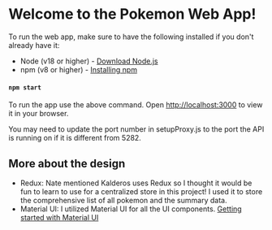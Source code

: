 # Welcome to the Pokemon Web App!

To run the web app, make sure to have the following installed if you don't already have it:

- Node (v18 or higher) - [Download Node.js](https://nodejs.org/en/download/package-manager)
- npm (v8 or higher) - [Installing npm](https://docs.npmjs.com/downloading-and-installing-node-js-and-npm)

#### `npm start`

To run the app use the above command. Open [http://localhost:3000](http://localhost:3000) to view it in your browser.

You may need to update the port number in setupProxy.js to the port the API is running on if it is different from 5282.

## More about the design

- Redux: Nate mentioned Kalderos uses Redux so I thought it would be fun to learn to use for a centralized store in this project! I used it to store the comprehensive list of all pokemon and the summary data.
- Material UI: I utilized Material UI for all the UI components. [Getting started with Material UI](https://mui.com/material-ui/getting-started/)
